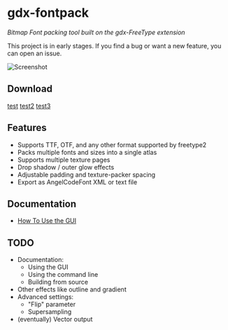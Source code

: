 # gdx-fontpack

_Bitmap Font packing tool built on the gdx-FreeType extension_

This project is in early stages. If you find a bug or want a new feature, you can open an issue.

![Screenshot](http://i.imgur.com/ra8poG2.png)

## Download

[test](https://github.com/mattdesl/gdx-fontpack/releases/tag/v1.0)
[test2](releases/tag/v1.0)
[test3](wiki/Using-the-GUI-Tool)


## Features

- Supports TTF, OTF, and any other format supported by freetype2
- Packs multiple fonts and sizes into a single atlas
- Supports multiple texture pages
- Drop shadow / outer glow effects
- Adjustable padding and texture-packer spacing
- Export as AngelCodeFont XML or text file

## Documentation

- [How To Use the GUI](https://github.com/mattdesl/gdx-fontpack/wiki/Using-the-GUI-Tool)

## TODO

- Documentation:
  - Using the GUI 
  - Using the command line
  - Building from source
- Other effects like outline and gradient
- Advanced settings:
  - "Flip" parameter
  - Supersampling
- (eventually) Vector output
